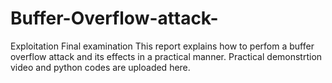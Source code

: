 # Buffer-Overflow-attack-
Exploitation Final examination 
This report explains how to perfom a buffer overflow attack and its effects in a practical manner. Practical demonstrtion video and python codes are uploaded here. 
